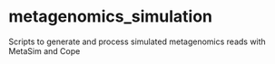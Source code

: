 # metagenomics_simulation
Scripts to generate and process simulated metagenomics reads with MetaSim and Cope
